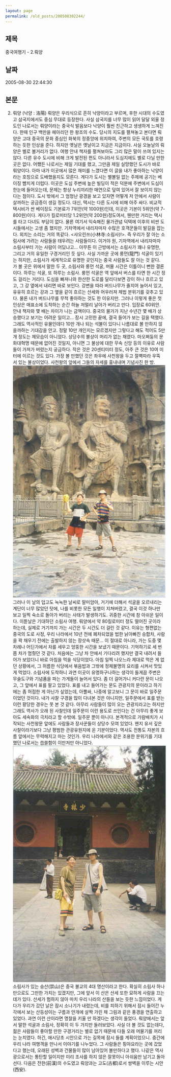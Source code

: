 ```yaml
---
layout: page
permalink: /old_posts/200508302244/
---
```


## 제목
중국여행기 - 2.뤄양

## 날짜
2005-08-30 22:44:30

## 본문
2. 뤄양 (낙양 : 洛陽) 뤄양은 우리식으로 흔히 낙양이라고 부르며, 후한 시대의 수도였고 삼국지에서도 중심 무대로 등장한다. 사실 삼국지를 너무 많이 읽어 달달 외울 정도인 나로서는 뤄양이라는 중국식 발음보다 낙양이 훨씬 친근하고 생생하게 느껴진다. 한때 인구 백만을 헤아리던 한 왕조의 수도. 당시의 지도를 펼쳐놓고 본다면 뤄양은 고대 중국의 문화 중심인 화북의 정중앙에 위치하여, 주변의 모든 국토를 호령하는 듯한 인상을 준다. 하지만 옛날은 옛날이고 지금은 지금이다. 사실 오늘날의 뤄양은 별로 볼거리가 없다. 여행 안내 책자를 펼쳐보아도 그리 많은 말이 쓰여 있지는 않다. 다른 유수 도시에 비해 크게 발전된 편도 아니라서 도심지에도 별로 다닐 만한 곳은 없다. 어쨌든 나로서는 제일 기대를 했고, 그만큼 제일 실망했던 도시가 바로 뤄양이다. 아마 내가 이곳에서 많은 재미를 느꼈다면 이 글을 내가 좋아하는 낙양이라는 호칭으로 도배했을지도 모른다. 게다가 도시는 별볼일 없는 주제에 공기는 베이징 뺨치게 더럽다. 이곳은 도심 주변에 높은 빌딩이 적은 덕분에 주변에서 도심이 한눈에 들어오는데, 문제는 항상 누리끼리한 매연으로 덮여 있어서 잘 보이지 않는다는 점이다. 도시 밖에서 그 엄청난 광경을 보고 있자면 어떻게 저 안에서 사람이 살까하는 궁금증이 생길 정도다. 대신, 택시는 다른 도시에 비해 아주 싸다. 비교적 택시비가 싼 베이징도 기본료가 7위안(약 1000원)인데, 이곳은 기본이 5위안(약 7-800원)이다. 게다가 킬로미터당 1.2위안(약 200원)정도여서, 웬만한 거리는 택시를 타고 다녀도 부담이 없다. 물론 여기서 익숙해진 물가관념 덕택에 이후의 비싼 도시들에서는 고생 좀 했지만. 기차역에서 내리자마자 수많은 호객꾼들이 발길을 잡는다. 외치는 소리는 거의 똑같다. <샤오린쓰(小林寺:소림사)!>. 즉 우리가 잘 아는 소림사에 가려는 사람들을 태우려는 사람들이다. 이거야 원, 기차역에서 내리자마자 소림사부터 가는 사람이 어딨냐고... 아무튼 이 근방에서는 소림사가 꽤나 유명한, 그리고 거의 유일한 구경거리인 듯 싶다. 사실 가까운 곳에 룽먼(龍門) 석굴이 있기는 하지만, 소림사가 세계적으로 유명한 곳인지는 중국 사람들도 잘 아는 것 같다. 가 볼 곳은 위에서 말한 두 곳, 소림사와 룽먼 석굴, 머물 시간은 이틀이니 뻔한 결론이다. 하루는 석굴, 또 하루는 소림사. 룽먼 석굴은 역 앞에서 버스를 타면 한 시간 정도 걸리는 거리다. 도심을 빠져나와 한산한 도로를 달리다보면 강이 하나 흐르고 있고, 그 강 옆에서 내리면 바로 보인다. 강변을 따라 버드나무가 줄지어 늘어서 있고, 유유히 흐르는 강과 그 옆을 같이 흐르는 산세와 어우러져 제법 분위기를 갖추고 있다. 물론 내가 버드나무를 무척 좋아하는 것도 한 이유지만. 그러나 이렇게 좋은 첫인상은 매표소에 도착하는 순간 하늘 저멀리 날아가 버리고 만다. 입장료 60위안. 안내 책자와 몇 배는 차이가 나는 금액이다. 중국의 물가가 지난 수년간 몇 배가 상승했다고 보기는 어려운 일이고... 잠시 고민한 끝에, 결국 들어가 보는 길을 택했다. 그래도 역사적인 유물인데다 10만 개나 되는 석불이 있다니 나름대로 볼 만하지 않을까하는 기대감을 안고. 정말 10만 개인지는 모르겠지만 그렇다고 해도 적어도 5만 개 정도는 제모습이 아니었다. 상당수의 불상이 머리가 없는 채였다. 마오쩌둥의 문화대혁명 때문에 없어진 것일지, 아니면 그 불상에 대한 무속 신앙 등의 이유로 사람들이 가져가 버렸는지 궁금하다. 작은 것은 20센티미터 정도, 아주 큰 것은 10여 미터에 이르는 것도 있다. 가장 볼 만했던 것은 좌우에 사천왕을 두고 절벽따라 우뚝 서 있는 불상이었다. 사천왕의 앞에서 그들의 자세를 흉내내며 기념사진 한 방.![c0003499_223974.jpg](200508302244/c0003499_223974.jpg)그러나 이 날의 덥고도 눅눅한 날씨로 말미암아, 거기에 더해서 석굴을 오르내리는 계단이 너무 많았던 탓에, 나를 비롯한 모든 일행이 지쳐버렸고, 결국 이것 하나만 보고 일찍 숙소로 돌아가 버리는 사태가 발생하기도. 귀중한 시간에 참 아쉬운 일이다. 이튿날은 기대하던 소림사 여행. 뤄양에서 약 80킬로미터 정도 떨어진 곳이라 하는데, 실제로 거기까지 가는 시간은 두 시간도 더 걸린 것 같다. 이유는 형편없는 중국의 도로 사정, 우리 나라에서 10년 전에 폐차되었을 법한 낡아빠진 승합차, 사람을 꽉 채우기 전에는 출발하지 않는 장삿속 때문... 이 절대로 아니라, 가는 도중 몇 차례나 어딘가에서 차를 세우고 엉뚱한 시간을 보냈기 때문이다. 기억하기로 세 번쯤 차가 멈췄던 것 같다. 처음에는 그냥 차 안에서 기다리려 했지만 결국 내려서 들어가 보았더니 바로 아침을 먹을 식당이었다. 아침 일찍 나오느라 제대로 먹은 게 없던 상황에서, 그 허름한 식당에서 볶음밥과 그밖에 정체불명의 요리를 시켜서 맛있게 먹었다. 소림사에 도착하니 과연 이곳이 유명하구나하는 생각이 들게끔 주변은 무술도구와 기념품을 파는 가게들이 늘어서 있다. 좀 더 걸어가니 커다란 문이 나오고, 그 앞에서 표를 팔고 있었다. 표를 내고 들어가는 문도 관광지의 문이라고 하기에는 좀 허접한 게 아닌가 싶었는데, 아뿔싸, 나중에 알고보니 그 문이 바로 일주문이었던 것이다. 내가 사찰 구경을 많이 다녀본 것은 아니지만, 일주문에서 표를 받는 이런 황당한 경우는 못 본 것 같다. 아무리 사람들이 많이 오는 관광지라고는 하지만 그래도 역사가 오래 된 사찰인데 일주문이 이런 용도로 쓰인다는 건 아무리 좋게 보아도 세속화의 극치라고 할 수밖에. 일주문 뿐이 아니다. 본격적으로 가람배치가 시작되는 사천왕문 앞에도 사람들과 장사꾼들이 상당수 모여 있었다. 왠지 유서 깊은 사찰이라기보다 그냥 평범한 관광유원지에 온 기분이었다. 역사도 전통도 자본의 흐름 앞에서는 무력해지고 마는 것인가. 우리 나라에서와 같은 조용한 분위기를 기대했던 나로서는 씁쓸함이 이만저만 아니었다.![c0003499_22395290.jpg](200508302244/c0003499_22395290.jpg)소림사가 있는 숭산(崇山)은 중국 불교의 4대 명산이라고 한다. 확실히 소림사 하나만으로도 그만한 가치는 있겠지만, 그에 앞서 이 산은 산세 또한 묘하게 사람을 끄는 데가 있다. 산세가 험하지 않아 마치 우리 나라의 산들을 보는 듯한 느낌이었다. 게다가 우리가 갔던 날은 잠시 소나기가 내렸는데, 비를 피하기 위해서 잠시 들어간 누각에서 보는 산등성이는 구름과 안개에 살짝 가린 채 그림과 같은 풍경을 연출하고 있었다. 과연 이런 산이라면 명찰을 키울 만 하겠다는 생각이 들었다. 뤄양에서는 앞서 말한 석굴과 소림사, 정확히 이 두 가지만 들러보았다. 사실 더 볼 것도 없는데다, 젊은 사람들이 좋아할 만한 구경거리는 별로 없기 때문에 다들 오래 머물기를 꺼리는 눈치였다. 하긴, 애시당초 시안으로 가는 길목에 잠시 들를 계획이었으니. 중간에 우리 나라 여행객을 만나서 이야기를 나누었다. 그 사람들은 핑야요라는 곳에 갔었다고 했는데, 오래된 성벽과 건물들이 많이 남아있어 볼만하다고 했다. 나같은 역사광으로서는 통탄할 일이지만 미리 조사를 하지 않은 잘못이니 아쉬움만 남기고 돌아선다. 다음은 전한(前漢)의 수도였고 뤄양과는 고도(古都)로서 쌍벽을 이루는 시안(西安).